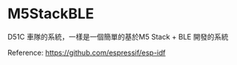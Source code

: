 # M5StackBLE

D51C  車隊的系統，一樣是一個簡單的基於M5 Stack + BLE 開發的系統

Reference:
https://github.com/espressif/esp-idf

